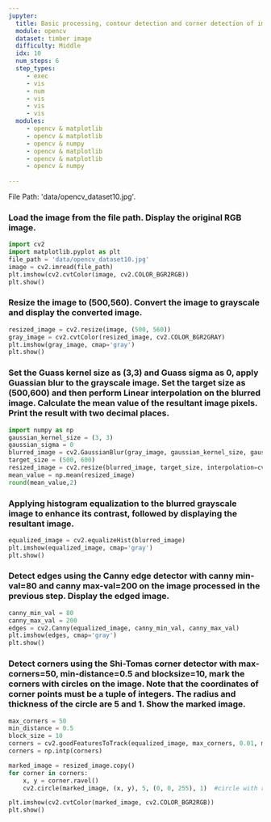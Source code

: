 ```yaml
---
jupyter:
  title: Basic processing, contour detection and corner detection of image
  module: opencv
  dataset: timber image
  difficulty: Middle
  idx: 10
  num_steps: 6
  step_types:
     - exec
     - vis
     - num
     - vis
     - vis
     - vis
  modules: 
     - opencv & matplotlib
     - opencv & matplotlib
     - opencv & numpy
     - opencv & matplotlib
     - opencv & matplotlib
     - opencv & numpy
   
---
```


File Path: 'data/opencv_dataset10.jpg'. 
### Load the image from the file path. Display the original RGB image.
```python
import cv2
import matplotlib.pyplot as plt
file_path = 'data/opencv_dataset10.jpg'
image = cv2.imread(file_path)
plt.imshow(cv2.cvtColor(image, cv2.COLOR_BGR2RGB))
plt.show()
```

### Resize the image to (500,560). Convert the image to grayscale and display the converted image.
```python
resized_image = cv2.resize(image, (500, 560))
gray_image = cv2.cvtColor(resized_image, cv2.COLOR_BGR2GRAY)
plt.imshow(gray_image, cmap='gray')
plt.show()
```

### Set the Guass kernel size as (3,3) and Guass sigma as 0, apply Guassian blur to the grayscale image. Set the target size as (500,600) and then perform Linear interpolation on the blurred image. Calculate the mean value of the resultant image pixels. Print the result with two decimal places.
```python
import numpy as np
gaussian_kernel_size = (3, 3)
gaussian_sigma = 0
blurred_image = cv2.GaussianBlur(gray_image, gaussian_kernel_size, gaussian_sigma)
target_size = (500, 600)
resized_image = cv2.resize(blurred_image, target_size, interpolation=cv2.INTER_LINEAR)
mean_value = np.mean(resized_image)
round(mean_value,2)
```

### Applying histogram equalization to the blurred grayscale image to enhance its contrast, followed by displaying the resultant image.
```python
equalized_image = cv2.equalizeHist(blurred_image)
plt.imshow(equalized_image, cmap='gray')
plt.show()
```

### Detect edges using the Canny edge detector with canny min-val=80 and canny max-val=200 on the image processed in the previous step. Display the edged image.
```python
canny_min_val = 80
canny_max_val = 200
edges = cv2.Canny(equalized_image, canny_min_val, canny_max_val)
plt.imshow(edges, cmap='gray')
plt.show()
```

### Detect corners using the Shi-Tomas corner detector with max-corners=50, min-distance=0.5 and blocksize=10, mark the corners with circles on the image. Note that the coordinates of corner points must be a tuple of integers. The radius and thickness of the circle are 5 and 1. Show the marked image.
```python
max_corners = 50
min_distance = 0.5
block_size = 10
corners = cv2.goodFeaturesToTrack(equalized_image, max_corners, 0.01, min_distance, blockSize=block_size)
corners = np.intp(corners)

marked_image = resized_image.copy()
for corner in corners:
    x, y = corner.ravel()
    cv2.circle(marked_image, (x, y), 5, (0, 0, 255), 1)  #circle with radius 5 and thickness 1

plt.imshow(cv2.cvtColor(marked_image, cv2.COLOR_BGR2RGB))
plt.show()
```

